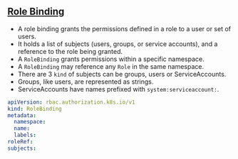 ## [Role Binding](https://kubernetes.io/docs/reference/access-authn-authz/rbac/#rolebinding-and-clusterrolebinding)

- A role binding grants the permissions defined in a role to a user or set of users. 
- It holds a list of subjects (users, groups, or service accounts), and a reference to the role being granted.
- A `RoleBinding` grants permissions within a specific namespace. 
- A `RoleBinding` may reference any `Role` in the same namespace.
- There are 3 `kind` of subjects can be groups, users or ServiceAccounts.
- Groups, like users, are represented as strings.
- ServiceAccounts have names prefixed with `system:serviceaccount:`.

```yaml
apiVersion: rbac.authorization.k8s.io/v1
kind: RoleBinding
metadata:
  namespace:
  name: 
  labels:
roleRef:
subjects:
```

